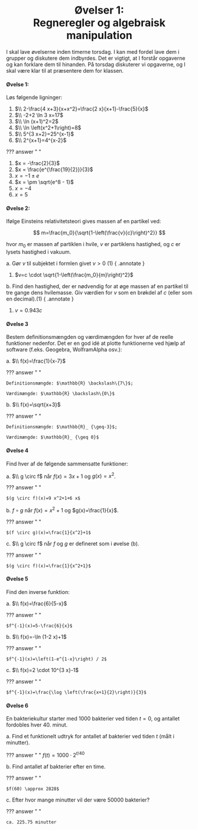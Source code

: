<h1 align="center">Øvelser 1:<br>Regneregler og algebraisk manipulation</h1>

I skal lave øvelserne inden timerne torsdag. I kan med fordel lave dem i grupper og diskutere dem indbyrdes. Det er vigtigt, at I forstår opgaverne og kan forklare dem til hinanden. På torsdag diskuterer vi opgaverne, og I skal være klar til at præsentere dem for klassen.

<style>
body[data-md-color-scheme] .md-content ol       { list-style-type: lower-alpha; }
body[data-md-color-scheme] .md-content ol li    { padding-left: 10px; }
</style>

#### Øvelse 1:

Løs følgende ligninger:

1. $\\ 2-\frac{4 x+3}{x+x^2}=\frac{2 x}{x+1}-\frac{5}{x}$
2. $\\ -2+2 \ln 3 x=17$
3. $\\ \ln (x+1)^2=2$
4. $\\ \ln \left(x^2+1\right)=8$
5. $\\ 5^{3 x+2}=25^{x-1}$
6. $\\ 2^{x+1}=4^{x-2}$

??? answer "&nbsp;"

   1. $x = -\frac{2}{3}$
   2. $x = \frac{e^{\frac{19}{2}}}{3}$
   3. $x = -1 \pm e$
   4. $x = \pm \sqrt{e^8 - 1}$
   5. $x = -4$
   6. $x = 5$

#### Øvelse 2:

Ifølge Einsteins relativitetsteori gives massen af en partikel ved:

$$
m=\frac{m_0}{\sqrt{1-\left(\frac{v}{c}\right)^2}}
$$

hvor
$m_0$ er massen af partiklen i hvile,
$v$ er partiklens hastighed, og
$c$ er lysets hastighed i vakuum.

a. Gør $v$ til subjektet i formlen givet $v>0$ (1)
{ .annotate }

1. $v=c \cdot \sqrt{1-\left(\frac{m_0}{m}\right)^2}$

b. Find den hastighed, der er nødvendig for at øge massen af en partikel til tre gange dens hvilemasse. Giv værdien for $v$ som en brøkdel af $c$ (eller som en decimal).(1)
{ .annotate }

1. $v=0.943 c$

#### Øvelse 3
Bestem definitionsmængden og værdimængden for hver af de reelle funktioner nedenfor. Det er en god idé at plotte funktionerne ved hjælp af software (f.eks. Geogebra, WolframAlpha osv.):

a. $\\ f(x)=\frac{1}{x-7}$

??? answer "&nbsp;"

    Definitionsmængde: $\mathbb{R} \backslash\{7\}$;

    Værdimængde: $\mathbb{R} \backslash\{0\}$

b. $\\ f(x)=\sqrt{x+3}$

??? answer "&nbsp;"

    Definitionsmængde: $\mathbb{R}_ {\geq-3}$;

    Værdimængde: $\mathbb{R}_ {\geq 0}$

#### Øvelse 4
Find hver af de følgende sammensatte funktioner:

a. $\\ g \circ f$ når $f(x)=3 x+1$ og $g(x)=x^2$.

??? answer "&nbsp;"

    $(g \circ f)(x)=9 x^2+1+6 x$

b. $f \circ g$ når $f(x)=x^2+1$ og $g(x)=\frac{1}{x}$.

??? answer "&nbsp;"

    $(f \circ g)(x)=\frac{1}{x^2}+1$

c. $\\ g \circ f$ når $f$ og $g$ er defineret som i øvelse (b).

??? answer "&nbsp;"

    $(g \circ f)(x)=\frac{1}{x^2+1}$

#### Øvelse 5
Find den inverse funktion:

a. $\\ f(x)=\frac{6}{5-x}$

??? answer "&nbsp;"

    $f^{-1}(x)=5-\frac{6}{x}$

b. $\\ f(x)=-\ln (1-2 x)+1$

??? answer "&nbsp;"

    $f^{-1}(x)=\left(1-e^{1-x}\right) / 2$

c. $\\ f(x)=2 \cdot 10^{3 x}-1$

??? answer "&nbsp;"

    $f^{-1}(x)=\frac{\log \left(\frac{x+1}{2}\right)}{3}$

#### Øvelse 6

En bakteriekultur starter med 1000 bakterier ved tiden $t=0$, og antallet fordobles hver 40. minut.

a. Find et funktionelt udtryk for antallet af bakterier ved tiden $t$ (målt i minutter).

??? answer "&nbsp;"
    $f(t)=1000 \cdot 2^{t / 40}$

b. Find antallet af bakterier efter en time.

??? answer "&nbsp;"

    $f(60) \approx 2828$

c. Efter hvor mange minutter vil der være 50000 bakterier?

??? answer "&nbsp;"

    ca. 225.75 minutter
